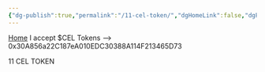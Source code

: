 ```yaml
---
{"dg-publish":true,"permalink":"/11-cel-token/","dgHomeLink":false,"dgPassFrontmatter":false}
---
```


[Home](https://celsiusneo2022.netlify.app/)  I accept $CEL Tokens --> 0x30A856a22C187eA010EDC30388A114F213465D73 

11 CEL TOKEN